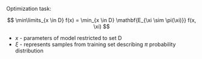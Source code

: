 Optimization task:

$$
\min\limits_{x \in D} f(x) = \min_{x \in D} \mathbf{E_{\xi \sim \pi(\xi)}} f(x, \xi) 
$$

- $x$ - parameters of model restricted to set D 
- $\xi$ - represents samples from training set describing $\pi$ probability distribution

